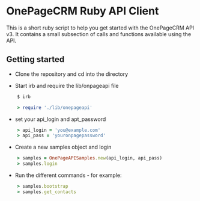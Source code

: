 # OnePageCRM Ruby API Client

This is a short ruby script to help you get started with the OnePageCRM API v3.
It contains a small subsection of calls and functions available using the API.

## Getting started

- Clone the repository and cd into the directory

- Start irb and require the lib/onpageapi file
```bash
    $ irb
```
```ruby
    > require './lib/onepageapi'
```
- set your api_login and apt_password
```ruby
    > api_login = 'you@example.com'
    > api_pass = 'youronpagepassword'
```
- Create a new samples object and login
```ruby
    > samples = OnePageAPISamples.new(api_login, api_pass)
    > samples.login
```
- Run the different commands - for example:
```ruby
    > samples.bootstrap
    > samples.get_contacts
```
